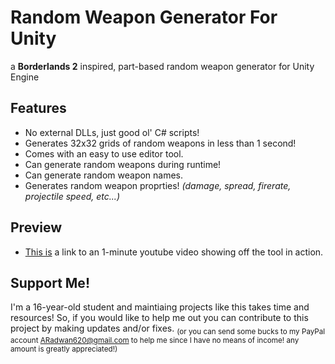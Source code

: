 # Random Weapon Generator For Unity

a __Borderlands 2__ inspired, part-based random weapon generator for Unity Engine

## Features

- No external DLLs, just good ol' C# scripts!
- Generates 32x32 grids of random weapons in less than 1 second!
- Comes with an easy to use editor tool.
- Can generate random weapons during runtime!
- Can generate random weapon names.
- Generates random weapon proprties! _(damage, spread, firerate, projectile speed, etc...)_

## Preview

- [This is](https://youtu.be/icu-sKq9Uzw) a link to an 1-minute youtube video showing off the tool in action.

## Support Me!

I'm a 16-year-old student and maintiaing projects like this takes time and resources! So, if you would like to help me out you can contribute to this project by making updates and/or fixes. <sub>(or you can send some bucks to my PayPal account ARadwan620@gmail.com to help me since I have no means of income! any amount is greatly appreciated!)</sub>
